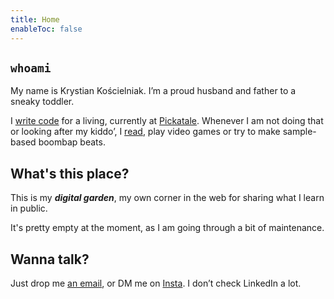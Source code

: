 ```yaml
---
title: Home
enableToc: false
---
```


## `whoami`

My name is Krystian Kościelniak. I’m a proud husband and father to a sneaky toddler.

I [write code](https://github.com/kkoscielniak) for a living, currently at [Pickatale](https://pickatale.com/). Whenever I am not doing that or looking after my kiddo’, I [read](/reading/), play video games or try to make sample-based boombap beats.

## What's this place?

This is my _**digital garden**_, my own corner in the web for sharing what I learn in public.

It's pretty empty at the moment, as I am going through a bit of maintenance.

## Wanna talk? 
Just drop me <a href="mailto:krystiankoscielniak@proton.me">an email</a>, or DM me on [Insta](https://instagram.com/pankoscielniak). I don’t check LinkedIn a lot.